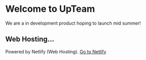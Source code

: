# Welcome to UpTeam
We are a in development product hoping to launch mid summer!

## Web Hosting...

Powered by Netlify (Web Hosting). [Go to Netlify](https://netlify.com)

